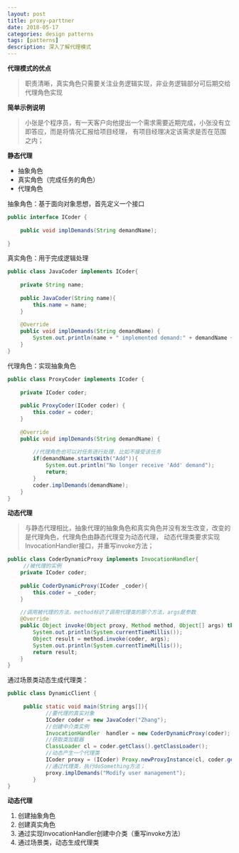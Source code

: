 ```yaml
---
layout: post
title: proxy-parttner
date: 2018-05-17
categories: design patterns
tags: [patterns]
description: 深入了解代理模式
---
```


**代理模式的优点**
> 职责清晰，真实角色只需要关注业务逻辑实现，非业务逻辑部分可后期交给代理角色实现

**简单示例说明**
> 小张是个程序员，有一天客户向他提出一个需求需要近期完成，小张没有立即答应，而是将情况汇报给项目经理，
有项目经理决定该需求是否在范围之内；

**静态代理**
- 抽象角色
- 真实角色（完成任务的角色）
- 代理角色

抽象角色：基于面向对象思想，首先定义一个接口
```java
public interface ICoder {
 
    public void implDemands(String demandName);
 
}
```

真实角色：用于完成逻辑处理
```java
public class JavaCoder implements ICoder{
 
    private String name;
 
    public JavaCoder(String name){
        this.name = name;
    }
 
    @Override
    public void implDemands(String demandName) {
        System.out.println(name + " implemented demand:" + demandName + " in JAVA!");
    }
}
```

代理角色：实现抽象角色
```java
public class ProxyCoder implements ICoder {
    
    private ICoder coder;
    
    public ProxyCoder(ICoder coder) {
        this.coder = coder;
    }
    
    @Override
    public void implDemands(String demandName) {
        
        //代理角色也可以对任务进行处理，比如不接受该任务
        if(demandName.startsWith("Add")){
            System.out.println("No longer receive 'Add' demand");
            return;
        }
        coder.implDemands(demandName);
    }
}
```

**动态代理**
> 与静态代理相比，抽象代理的抽象角色和真实角色并没有发生改变，改变的是代理角色，代理角色由静态代理变为动态代理，
动态代理类要求实现InvocationHandler接口，并重写invoke方法；

```java
public class CoderDynamicProxy implements InvocationHandler{
     //被代理的实例
    private ICoder coder;
 
    public CoderDynamicProxy(ICoder _coder){
        this.coder = _coder;
    }
 
    //调用被代理的方法，method标识了调用代理类的那个方法，args是参数
    @Override
    public Object invoke(Object proxy, Method method, Object[] args) throws Throwable {
        System.out.println(System.currentTimeMillis());
        Object result = method.invoke(coder, args);
        System.out.println(System.currentTimeMillis());
        return result;
    }
}
```

通过场景类动态生成代理类：
```java
public class DynamicClient {
 
     public static void main(String args[]){
            //要代理的真实对象
            ICoder coder = new JavaCoder("Zhang");
            //创建中介类实例
            InvocationHandler  handler = new CoderDynamicProxy(coder);
            //获取类加载器
            ClassLoader cl = coder.getClass().getClassLoader();
            //动态产生一个代理类
            ICoder proxy = (ICoder) Proxy.newProxyInstance(cl, coder.getClass().getInterfaces(), handler);
            //通过代理类，执行doSomething方法；
            proxy.implDemands("Modify user management");
        }
}
```

**动态代理**
1. 创建抽象角色
2. 创建真实角色
3. 通过实现InvocationHandler创建中介类（重写invoke方法）
4. 通过场景类，动态生成代理类